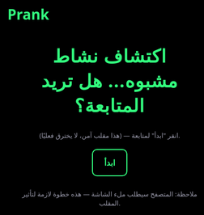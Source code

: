# Prank<!doctype html>
<html lang="ar">
<head>
<meta charset="utf-8" />
<meta name="viewport" content="width=device-width,initial-scale=1.0,viewport-fit=cover">
<title>اختراق؟</title>
<style>
  :root{--bg:#000;--green:#32ff7e;--muted:#99a;}
  *{box-sizing:border-box;font-family:system-ui,-apple-system,Segoe UI,Roboto,"Helvetica Neue",Arial;}
  html,body{height:100%;margin:0;background:var(--bg);color:var(--green);}
  .center{
    position:fixed;inset:0;display:flex;align-items:center;justify-content:center;flex-direction:column;
    gap:18px;padding:20px;
  }
  button{
    padding:14px 22px;border-radius:10px;border:2px solid var(--green);background:transparent;color:var(--green);
    font-weight:700;font-size:16px;cursor:pointer;
  }
  #canvas{position:fixed;inset:0;z-index:0;display:block;}
  .overlay{position:relative;z-index:2;text-align:center;max-width:920px;width:100%;}
  .title{font-size:20px;letter-spacing:1px}
  .big{font-size:28px;font-weight:800}
  .countdown{font-size:72px;font-weight:900;margin-top:10px}
  .progressWrap{background:rgba(255,255,255,0.03);border:1px solid rgba(255,255,255,0.03);height:18px;border-radius:10px;overflow:hidden;margin-top:10px;}
  .progressBar{height:100%;width:0%;background:linear-gradient(90deg,#00ff9c,#20ff5f);transition:width .2s;}
  .reveal{display:none;background:rgba(0,0,0,0.7);padding:20px;border-radius:12px;margin-top:16px;}
  .reveal.show{display:block;}
  .muted{color:var(--muted);font-size:13px;margin-top:8px}
  .small{font-size:13px}
  @media(min-width:600px){
    .title{font-size:22px}.big{font-size:36px}.countdown{font-size:96px}
  }
</style>
</head>
<body>
<canvas id="canvas"></canvas>

<div class="center overlay" id="ui">
  <div class="title big">اكتشاف نشاط مشبوه... هل تريد المتابعة؟</div>
  <div class="muted">انقر "ابدأ" لمتابعة — (هذا مقلب آمن، لا يخترق فعليًا).</div>
  <button id="startBtn">ابدأ</button>
  <div class="muted small">ملاحظة: المتصفح سيطلب ملء الشاشة — هذه خطوة لازمة لتأثير المقلب.</div>
</div>

<div class="center overlay" id="hackUI" style="display:none;">
  <div class="title">جاري الوصول إلى النظام <span id="deviceInfo" class="muted"></span></div>
  <div class="countdown" id="count">10</div>
  <div class="progressWrap" style="width:70%">
    <div class="progressBar" id="pbar"></div>
  </div>
  <div class="reveal" id="revealBox">
    <div class="big" id="revealTitle">مقلب! 😂</div>
    <div class="muted" id="revealText">يا سلام — أنت تم خداعك من قبل: <strong id="owner">رزان</strong></div>
    <button id="finishBtn" style="margin-top:12px">خلاص، رجعني للخارج</button>
  </div>
</div>

<script>
/* ====== Matrix-like canvas animation ====== */
const canvas = document.getElementById('canvas');
const ctx = canvas.getContext('2d');
let w, h, columns, drops;
function resize(){
  w = canvas.width = innerWidth;
  h = canvas.height = innerHeight;
  const fontSize = Math.max(12, Math.min(22, Math.floor(w/60)));
  ctx.font = fontSize + 'px monospace';
  columns = Math.floor(w / fontSize);
  drops = Array.from({length:columns}).map(()=>Math.floor(Math.random()*h));
}
resize();
addEventListener('resize', resize);
const chars = "01{}()<>=+-*/%$#@!abcdefghijklmnopqrstuvwxyzABCDEFGHIJKLMNOPQRSTUVWXYZ٠١٢٣٤٥٦٧٨٩";
function frame(){
  ctx.fillStyle = 'rgba(0,0,0,0.18)';
  ctx.fillRect(0,0,w,h);
  ctx.fillStyle = '#00ff77';
  for(let i=0;i<columns;i++){
    const text = chars.charAt(Math.floor(Math.random()*chars.length));
    const x = i * (ctx.measureText('M').width);
    const y = drops[i] * (parseInt(ctx.font,10));
    ctx.fillText(text, x, y);
    if(y > h && Math.random() > 0.975) drops[i] = 0;
    drops[i]++;
  }
  requestAnimationFrame(frame);
}
frame();

/* ====== Interaction & prank logic ====== */
const startBtn = document.getElementById('startBtn');
const hackUI = document.getElementById('hackUI');
const ui = document.getElementById('ui');
const countEl = document.getElementById('count');
const pbar = document.getElementById('pbar');
const revealBox = document.getElementById('revealBox');
const ownerEl = document.getElementById('owner');
const deviceInfo = document.getElementById('deviceInfo');
const finishBtn = document.getElementById('finishBtn');

function simpleBeep(freq=440,dur=120){
  try{
    const ctx = new (window.AudioContext || window.webkitAudioContext)();
    const o = ctx.createOscillator();
    const g = ctx.createGain();
    o.connect(g); g.connect(ctx.destination);
    o.type = 'sawtooth';
    o.frequency.value = freq;
    g.gain.value = 0.05;
    o.start();
    setTimeout(()=>{ o.stop(); ctx.close(); }, dur);
  }catch(e){}
}

function tryFullscreen(el){
  if(el.requestFullscreen) return el.requestFullscreen();
  if(el.webkitRequestFullscreen) return el.webkitRequestFullscreen();
  if(el.msRequestFullscreen) return el.msRequestFullscreen();
  return Promise.resolve();
}

function getDeviceShort(){
  const ua = navigator.userAgent || '';
  if(/Android/i.test(ua)) return ' — Android';
  if(/iPhone|iPad|iPod/i.test(ua)) return ' — iOS';
  if(/Windows/i.test(ua)) return ' — Windows';
  if(/Macintosh/i.test(ua)) return ' — macOS';
  return '';
}

startBtn.addEventListener('click', async ()=>{
  await tryFullscreen(document.documentElement).catch(()=>{});
  ui.style.display = 'none';
  hackUI.style.display = 'flex';
  deviceInfo.textContent = getDeviceShort();
  let count = 10;
  const countdownInterval = setInterval(()=>{
    count--;
    countEl.textContent = count;
    simpleBeep(600,70);
    if(count <= 0){
      clearInterval(countdownInterval);
      startFakeDeletion();
    }
  }, 900);
});

function startFakeDeletion(){
  const steps = 60;
  let cur = 0;
  const stepTime = 45;
  const texts = [
    "الوصول إلى ذاكرة التخزين...",
    "تفريغ السجلات...",
    "حذف الملفات المؤقتة...",
    "تشفير المحتوى... (وهمي)",
    "تنظيف الآثار..."
  ];
  const msg = document.createElement('div');
  msg.className = 'muted small';
  msg.style.marginTop='10px';
  hackUI.appendChild(msg);
  const prog = setInterval(()=>{
    cur++;
    const pct = Math.min(100, Math.round((cur/steps)*100));
    pbar.style.width = pct + '%';
    msg.textContent = texts[cur % texts.length] + ' — ' + pct + '%';
    simpleBeep(200 + Math.random()*800, 40);
    if(cur >= steps){
      clearInterval(prog);
      setTimeout(()=>showReveal(), 600);
    }
  }, stepTime);
}

function showReveal(){
  revealBox.classList.add('show');
  ownerEl.textContent = 'رزان';
  revealTitle.textContent = 'مقلب! تم خداعك 😂';
  simpleBeep(880,200);
}

finishBtn.addEventListener('click', ()=>{
  try{ if (document.exitFullscreen) document.exitFullscreen(); } catch(e){}
  location.reload();
});
</script>
</body>
</html>
